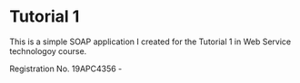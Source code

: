 # Tutorial 1 

This is a simple SOAP application I created for the Tutorial 1 in Web Service technologoy course.

Registration No. 19APC4356 - 